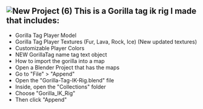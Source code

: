 ![New Project (6)](https://github.com/user-attachments/assets/7fef4430-be17-477f-bf85-69ec7ba2887e)
This is a Gorilla tag ik rig I made that includes: 
--------------------------------------------------
* Gorilla Tag Player Model
* Gorilla Tag Player Textures (Fur, Lava, Rock, Ice) (New updated textures)
* Customizable Player Colors
* NEW GorillaTag name tag text object
* How to import the gorilla into a map
* Open a Blender Project that has the maps
* Go to "File" > "Append"
* Open the "Gorilla-Tag-IK-Rig.blend" file
* Inside, open the "Collections" folder
* Choose "Gorilla_IK_Rig"
* Then click "Append"

